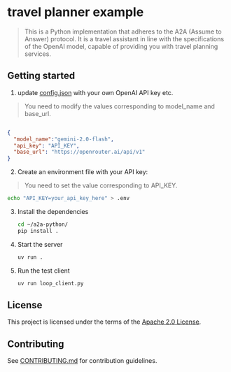 # travel planner example
> This is a Python implementation that adheres to the A2A (Assume to Answer) protocol. 
> It is a travel assistant in line with the specifications of the OpenAI model, capable of providing you with travel planning services.  

## Getting started

1. update [config.json](config.json) with your own OpenAI API key etc.
> You need to modify the values corresponding to model_name and base_url.

```json

{
  "model_name":"gemini-2.0-flash",
  "api_key": "API_KEY",
  "base_url": "https://openrouter.ai/api/v1"
}
```
2. Create an environment file with your API key:
> You need to set the value corresponding to API_KEY.

   ```bash
   echo "API_KEY=your_api_key_here" > .env
   ```

3. Install the dependencies
   ```bash
   cd ~/a2a-python/
   pip install .
   ```

4. Start the server
    ```bash
    uv run .
    ```

5. Run the test client
    ```bash
    uv run loop_client.py
    ```
   

## License

This project is licensed under the terms of the [Apache 2.0 License](/LICENSE).

## Contributing

See [CONTRIBUTING.md](/CONTRIBUTING.md) for contribution guidelines.

